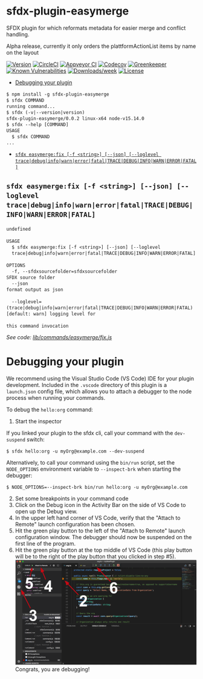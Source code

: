 sfdx-plugin-easymerge
=====

SFDX plugin for which reformats metadata for easier merge and conflict handling.

Alpha release, currently it only orders the plattformActionList items by name on the layout

[![Version](https://img.shields.io/npm/v/sfdx-plugin-easymerge.svg)](https://npmjs.org/package/sfdx-plugin-easymerge)
[![CircleCI](https://circleci.com/gh/cmetz/sfdx-plugin-easymerge/tree/master.svg?style=shield)](https://circleci.com/gh/cmetz/sfdx-plugin-easymerge/tree/master)
[![Appveyor CI](https://ci.appveyor.com/api/projects/status/github/cmetz/sfdx-plugin-easymerge?branch=master&svg=true)](https://ci.appveyor.com/project/heroku/sfdx-plugin-easymerge/branch/master)
[![Codecov](https://codecov.io/gh/cmetz/sfdx-plugin-easymerge/branch/master/graph/badge.svg)](https://codecov.io/gh/cmetz/sfdx-plugin-easymerge)
[![Greenkeeper](https://badges.greenkeeper.io/cmetz/sfdx-plugin-easymerge.svg)](https://greenkeeper.io/)
[![Known Vulnerabilities](https://snyk.io/test/github/cmetz/sfdx-plugin-easymerge/badge.svg)](https://snyk.io/test/github/cmetz/sfdx-plugin-easymerge)
[![Downloads/week](https://img.shields.io/npm/dw/sfdx-plugin-easymerge.svg)](https://npmjs.org/package/sfdx-plugin-easymerge)
[![License](https://img.shields.io/npm/l/sfdx-plugin-easymerge.svg)](https://github.com/cmetz/sfdx-plugin-easymerge/blob/master/package.json)

<!-- toc -->
* [Debugging your plugin](#debugging-your-plugin)
<!-- tocstop -->
<!-- install -->
<!-- usage -->
```sh-session
$ npm install -g sfdx-plugin-easymerge
$ sfdx COMMAND
running command...
$ sfdx (-v|--version|version)
sfdx-plugin-easymerge/0.0.2 linux-x64 node-v15.14.0
$ sfdx --help [COMMAND]
USAGE
  $ sfdx COMMAND
...
```
<!-- usagestop -->
<!-- commands -->
* [`sfdx easymerge:fix [-f <string>] [--json] [--loglevel trace|debug|info|warn|error|fatal|TRACE|DEBUG|INFO|WARN|ERROR|FATAL]`](#sfdx-easymergefix--f-string---json---loglevel-tracedebuginfowarnerrorfataltracedebuginfowarnerrorfatal)

## `sfdx easymerge:fix [-f <string>] [--json] [--loglevel trace|debug|info|warn|error|fatal|TRACE|DEBUG|INFO|WARN|ERROR|FATAL]`

```
undefined

USAGE
  $ sfdx easymerge:fix [-f <string>] [--json] [--loglevel 
  trace|debug|info|warn|error|fatal|TRACE|DEBUG|INFO|WARN|ERROR|FATAL]

OPTIONS
  -f, --sfdxsourcefolder=sfdxsourcefolder                                           SFDX source folder
  --json                                                                            format output as json

  --loglevel=(trace|debug|info|warn|error|fatal|TRACE|DEBUG|INFO|WARN|ERROR|FATAL)  [default: warn] logging level for
                                                                                    this command invocation
```

_See code: [lib/commands/easymerge/fix.js](https://github.com/cmetz/sfdx-plugin-easymerge/blob/v0.0.2/lib/commands/easymerge/fix.js)_
<!-- commandsstop -->
<!-- debugging-your-plugin -->
# Debugging your plugin
We recommend using the Visual Studio Code (VS Code) IDE for your plugin development. Included in the `.vscode` directory of this plugin is a `launch.json` config file, which allows you to attach a debugger to the node process when running your commands.

To debug the `hello:org` command: 
1. Start the inspector
  
If you linked your plugin to the sfdx cli, call your command with the `dev-suspend` switch: 
```sh-session
$ sfdx hello:org -u myOrg@example.com --dev-suspend
```
  
Alternatively, to call your command using the `bin/run` script, set the `NODE_OPTIONS` environment variable to `--inspect-brk` when starting the debugger:
```sh-session
$ NODE_OPTIONS=--inspect-brk bin/run hello:org -u myOrg@example.com
```

2. Set some breakpoints in your command code
3. Click on the Debug icon in the Activity Bar on the side of VS Code to open up the Debug view.
4. In the upper left hand corner of VS Code, verify that the "Attach to Remote" launch configuration has been chosen.
5. Hit the green play button to the left of the "Attach to Remote" launch configuration window. The debugger should now be suspended on the first line of the program. 
6. Hit the green play button at the top middle of VS Code (this play button will be to the right of the play button that you clicked in step #5).
<br><img src=".images/vscodeScreenshot.png" width="480" height="278"><br>
Congrats, you are debugging!
